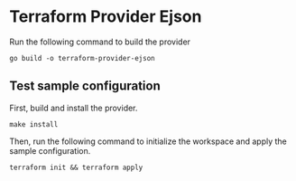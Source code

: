 # Terraform Provider Ejson

Run the following command to build the provider

```shell
go build -o terraform-provider-ejson
```

## Test sample configuration

First, build and install the provider.

```shell
make install
```

Then, run the following command to initialize the workspace and apply the sample configuration.

```shell
terraform init && terraform apply
```

